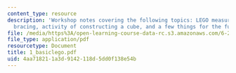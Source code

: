 ```yaml
---
content_type: resource
description: 'Workshop notes covering the following topics: LEGO measurements, LEGO
  bracing, activity of constructing a cube, and a few things for the future.'
file: /media/https%3A/open-learning-course-data-rc.s3.amazonaws.com/6-270-autonomous-robot-design-competition-january-iap-2005/4aa718211a3d9142118d5dd0f138e54b_1_basiclego.pdf
file_type: application/pdf
resourcetype: Document
title: 1_basiclego.pdf
uid: 4aa71821-1a3d-9142-118d-5dd0f138e54b
---
```

